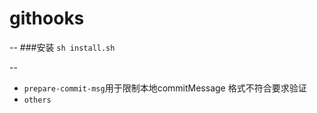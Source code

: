 # githooks
--
###安装
`sh install.sh`

--
* `prepare-commit-msg`用于限制本地commitMessage 格式不符合要求验证
* `others`

